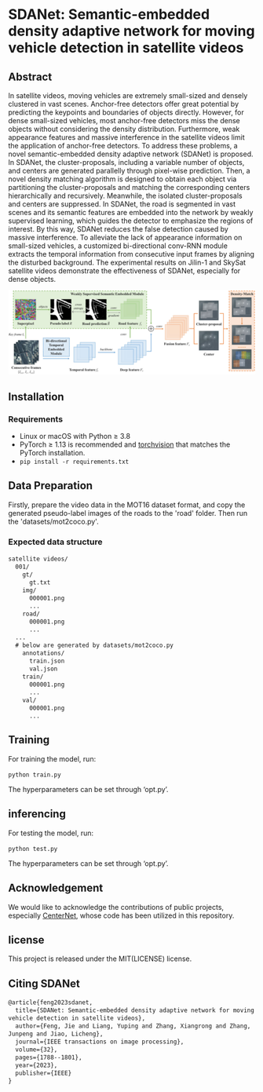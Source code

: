 # SDANet: Semantic-embedded density adaptive network for moving vehicle detection in satellite videos

## Abstract

In satellite videos, moving vehicles are extremely small-sized and densely clustered in vast scenes. Anchor-free detectors offer great potential by predicting the keypoints and boundaries of objects directly. However, for dense small-sized vehicles, most anchor-free detectors miss the dense objects without considering the density distribution. Furthermore, weak appearance features and massive interference in the satellite videos limit the application of anchor-free detectors. To address these problems, a novel semantic-embedded density adaptive network (SDANet) is proposed. In SDANet, the cluster-proposals, including a variable number of objects, and centers are generated parallelly through pixel-wise prediction. Then, a novel density matching algorithm is designed to obtain each object via partitioning the cluster-proposals and matching the corresponding centers hierarchically and recursively. Meanwhile, the isolated cluster-proposals and centers are suppressed. In SDANet, the road is segmented in vast scenes and its semantic features are embedded into the network by weakly supervised learning, which guides the detector to emphasize the regions of interest. By this way, SDANet reduces the false detection caused by massive interference. To alleviate the lack of appearance information on small-sized vehicles, a customized bi-directional conv-RNN module extracts the temporal information from consecutive input frames by aligning the disturbed background. The experimental results on Jilin-1 and SkySat satellite videos demonstrate the effectiveness of SDANet, especially for dense objects.

![SDAnet](SDANet.png)

## Installation

### Requirements

- Linux or macOS with Python ≥ 3.8
- PyTorch ≥ 1.13 is recommended and [torchvision](https://github.com/pytorch/vision/) that matches the PyTorch installation. 
- `pip install -r requirements.txt`

## Data Preparation

Firstly, prepare the video data in the MOT16 dataset format, and copy the generated pseudo-label images of the roads to the 'road' folder. Then run the 'datasets/mot2coco.py'.

### Expected data structure

```
satellite videos/
  001/
    gt/
      gt.txt
    img/
      000001.png
      ...
    road/
      000001.png
      ...
  ...
  # below are generated by datasets/mot2coco.py
    annotations/
      train.json
      val.json
    train/
      000001.png
      ...
    val/ 
      000001.png
      ...
```

## Training

For training the model, run:

`python train.py`

The hyperparameters can be set through ‘opt.py’.

## inferencing

For testing the model, run:

`python test.py`

The hyperparameters can be set through ‘opt.py’.

## Acknowledgement

We would like to acknowledge the contributions of public projects, especially [CenterNet](https://github.com/xingyizhou/CenterNet), whose code has been utilized in this repository. 

## license

This project is released under the MIT(LICENSE) license.

## Citing SDANet

```
@article{feng2023sdanet,
  title={SDANet: Semantic-embedded density adaptive network for moving vehicle detection in satellite videos},
  author={Feng, Jie and Liang, Yuping and Zhang, Xiangrong and Zhang, Junpeng and Jiao, Licheng},
  journal={IEEE transactions on image processing},
  volume={32},
  pages={1788--1801},
  year={2023},
  publisher={IEEE}
}
```

